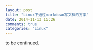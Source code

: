 ```yaml
---
layout: post
title: "Linux下通过markdown写文档的方案"
date: 2014-11-13 15:26
comments: true
categories: "Linux"
---
```

  to be continued.